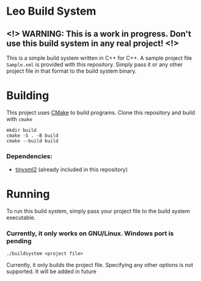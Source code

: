 # Leo Build System
## <!> WARNING: This is a work in progress. Don't use this build system in any real project! <!>
This is a simple build system written in C++ for C++. A sample project file ```Sample.xml``` is provided with this repository.
Simply pass it or any other project file in that format to the build system binary.

# Building
This project uses [CMake](https://cmake.org) to build programs. Clone this repository and build with ```cmake``` <br>
```
mkdir build
cmake -S . -B build
cmake --build build
```

### Dependencies:
- [tinyxml2](https://github.com/leethomason/tinyxml2) (already included in this repository)

# Running
To run this build system, simply pass your project file to the build system executable.
### Currently, it only works on GNU/Linux. Windows port is pending
```
./buildsystem <project file>
```
Currently, it only builds the project file.
Specifying any other options is not supported. It will be added in future
